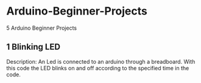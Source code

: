 # Arduino-Beginner-Projects
5 Arduino Beginner Projects

## 1  Blinking LED

Description:
An Led is connected to an arduino through a breadboard. With this code the LED blinks on and off according to the specified time in the code.
